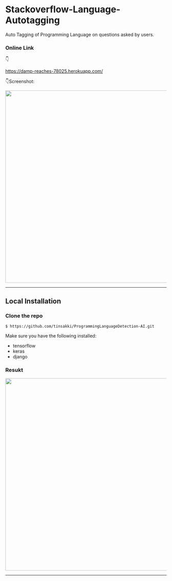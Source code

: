 # Stackoverflow-Language-Autotagging

Auto Tagging of Programming Language on questions asked by users.

### Online Link
:point_down:

https://damp-reaches-78025.herokuapp.com/

:point_down:Screenshot:

<p align="center">
  <img src="https://i.postimg.cc/d04WgdvS/stack.png" width="600px" alt="">
</p>

------------------


## Local Installation

### Clone the repo
```shell
$ https://github.com/tinsakki/ProgrammingLanguageDetection-AI.git
```

Make sure you have the following installed:
- tensorflow
- keras
- django


### Resukt

<p align="center">
  <img src="https://i.postimg.cc/TYnvFks7/stack2.png" width="600px" alt="">
</p>

------------------
